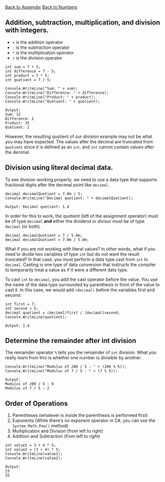 <a href="README.md">Back to Appendix</a>
<a href="Numbers.md">Back to Numbers</a>

## Addition, subtraction, multiplication, and division with integers.
- ```+``` is the addition operator
- ```-``` is the subtraction operator
- ```*``` is the multiplication operator
- ```/``` is the division operator

```
int sum = 7 + 5;
int difference = 7 - 5;
int product = 7 * 5;
int quotient = 7 / 5;

Console.WriteLine("Sum: " + sum);
Console.WriteLine("Difference: " + difference);
Console.WriteLine("Product: " + product);
Console.WriteLine("Quotient: " + quotient);

Output: 
Sum: 12 
Difference: 2
Product: 35
Quotient: 1
```

However, the resulting quotient of our division example may not be what you may have expected. The values after the decimal are truncated from ```quotient``` since it is defined as an ```int```, and ```int``` cannot contain values after the decimal.

## Division using literal decimal data.

To see division working properly, we need to use a data type that supports fractional digits after the decimal point like ```decimal```.

```
decimal decimalQuotient = 7.0m / 5;
Console.WriteLine("Decimal quotient: " + decimalQuotient);

Output: Decimal quotient: 1.4
```

In order for this to work, the quotient (left of the assignment operator) must be of type ```decimal``` <b>and</b> either the dividend or divisor must be of type ```decimal``` (or both).

```
decimal decimalQuotient = 7 / 5.0m;
decimal decimalQuotient = 7.0m / 5.0m;
```

What if you are not working with literal values? In other words, what if you need to divide two variables of type ```int``` but do not want the result truncated? In that case, you must perform a data type cast from ```int``` to ```decimal```. Casting is one type of data conversion that instructs the compiler to temporarily treat a value as if it were a different data type.

To cast ```int``` to ```decimal```, you add the cast operator before the value. You use the name of the data type surrounded by parenthesis in front of the value to cast it. In this case, we would add ```(decimal)``` before the variables first and second.

```
int first = 7;
int second = 5;
decimal quotient = (decimal)first / (decimal)second;
Console.WriteLine(quotient);

Output: 1.4
```

## Determine the remainder after int division

The remainder operator ```%``` tells you the remainder of ```int``` division. What you really learn from this is whether one number is divisible by another. 

```
Console.WriteLine("Modulus of 200 / 5 : " + (200 % 5));
Console.WriteLine("Modulus of 7 / 5 : " + (7 % 5));

Output:
Modulus of 200 / 5 : 0
Modulus of 7 / 5 : 2
```

## Order of Operations

1. Parentheses (whatever is inside the parenthesis is performed first)
2. Exponents (While there's no exponent operator in C#, you can use the ```System.Math.Pow()``` method)
3. Multiplication and Division (from left to right)
4. Addition and Subtraction (from left to right)

```
int value1 = 3 + 4 * 5;
int value2 = (3 + 4) * 5;
Console.WriteLine(value1);
Console.WriteLine(value2);

Output:
23
35
```

